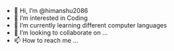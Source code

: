 - 👋 Hi, I’m @himanshu2086
- 👀 I’m interested in Coding
- 🌱 I’m currently learning different computer languages
- 💞️ I’m looking to collaborate on ...
- 📫 How to reach me ...

<!---
himanshu2086/himanshu2086 is a ✨ special ✨ repository because its `README.md` (this file) appears on your GitHub profile.
You can click the Preview link to take a look at your changes.
--->
